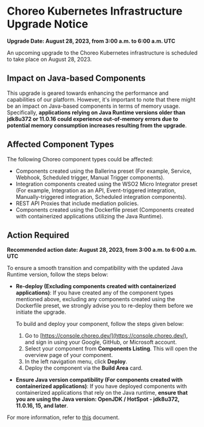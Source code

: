 # Choreo Kubernetes Infrastructure Upgrade Notice

**Upgrade Date: August 28, 2023, from 3:00 a.m. to 6:00 a.m. UTC** 

An upcoming upgrade to the Choreo Kubernetes infrastructure is scheduled to take place on August 28, 2023.

## Impact on Java-based Components

This upgrade is geared towards enhancing the performance and capabilities of our platform. However, it's important to note that there might be an impact on Java-based components in terms of memory usage. Specifically, **applications relying on Java Runtime versions older than jdk8u372 or 11.0.16 could experience out-of-memory errors due to potential memory consumption increases resulting from the upgrade**.

## Affected Component Types

The following Choreo component types could be affected:

- Components created using the Ballerina preset (For example, Service, Webhook, Scheduled trigger, Manual Trigger components).
- Integration components created using the WSO2 Micro Integrator preset (For example, Integration as an API, Event-triggered integration, Manually-triggered integration, Scheduled integration components).
- REST API Proxies that include mediation policies.
- Components created using the Dockerfile preset (Components created with containerized applications utilizing the Java Runtime).


## Action Required

**Recommended action date: August 28, 2023, from 3:00 a.m. to 6:00 a.m. UTC** 

To ensure a smooth transition and compatibility with the updated Java Runtime version, follow the steps below:

- **Re-deploy (Excluding components created with containerized applications)**:  If you have created any of the component types mentioned above, excluding any components created using the Dockerfile preset, we strongly advise you to re-deploy them before we initiate the upgrade. 

    To build and deploy your component, follow the steps given below:

    1. Go to [https://console.choreo.dev/](https://console.choreo.dev/), and sign in using your Google, GitHub, or Microsoft account.
    2. Select your component from **Components Listing**. This will open the overview page of your component.
    3. In the left navigation menu, click **Deploy**.
    4. Deploy the component via the  **Build Area** card.


- **Ensure Java version compatibility (For components created with containerized applications)**: If you have deployed components with containerized applications that rely on the Java runtime, **ensure that you are using the Java version: OpenJDK / HotSpot - jdk8u372, 11.0.16, 15, and later**. 

For more information, refer to [this](https://kubernetes.io/blog/2022/08/31/cgroupv2-ga-1-25/#migrate-to-cgroup-v2) document. 
